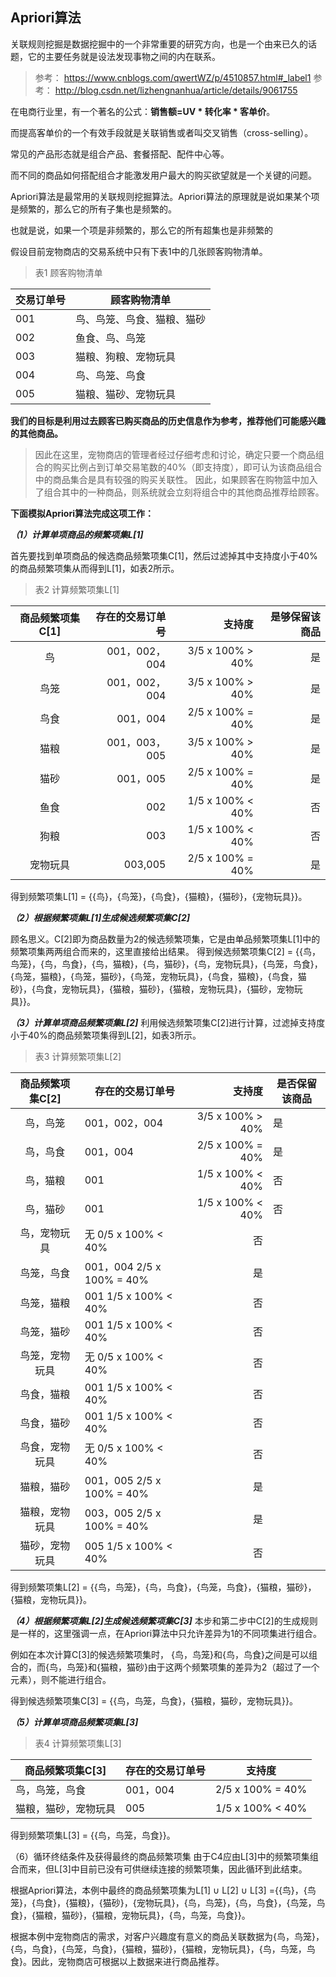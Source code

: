 ## Apriori算法


关联规则挖掘是数据挖掘中的一个非常重要的研究方向，也是一个由来已久的话题，它的主要任务就是设法发现事物之间的内在联系。

> 参考： https://www.cnblogs.com/qwertWZ/p/4510857.html#_label1
> 参考： http://blog.csdn.net/lizhengnanhua/article/details/9061755

在电商行业里，有一个著名的公式：**销售额=UV * 转化率 * 客单价**。

而提高客单价的一个有效手段就是关联销售或者叫交叉销售（cross-selling）。

常见的产品形态就是组合产品、套餐搭配、配件中心等。

而不同的商品如何搭配组合才能激发用户最大的购买欲望就是一个关键的问题。

Apriori算法是最常用的关联规则挖掘算法。Apriori算法的原理就是说如果某个项是频繁的，那么它的所有子集也是频繁的。

也就是说，如果一个项是非频繁的，那么它的所有超集也是非频繁的


假设目前宠物商店的交易系统中只有下表1中的几张顾客购物清单。

> 表1 顾客购物清单

 交易订单号           | 顾客购物清单
 -------|----------
001                |鸟、鸟笼、鸟食、猫粮、猫砂
002                |鱼食、鸟、鸟笼
003	            |猫粮、狗粮、宠物玩具
004	            |鸟、鸟笼、鸟食
005	            |猫粮、猫砂、宠物玩具


**我们的目标是利用过去顾客已购买商品的历史信息作为参考，推荐他们可能感兴趣的其他商品。**

> 因此在这里，宠物商店的管理者经过仔细考虑和讨论，确定只要一个商品组合的购买比例占到订单交易笔数的40%（即支持度），即可认为该商品组合中的商品集合是具有较强的购买关联性。
> 因此，如果顾客在购物篮中加入了组合其中的一种商品，则系统就会立刻将组合中的其他商品推荐给顾客。

**下面模拟Apriori算法完成这项工作：**

***（1）计算单项商品的频繁项集L[1]***
 
首先要找到单项商品的候选商品频繁项集C[1]，然后过滤掉其中支持度小于40%的商品频繁项集从而得到L[1]，如表2所示。 

> 表2 计算频繁项集L[1]

|商品频繁项集C[1]   |存在的交易订单号 |支持度 |是够保留该商品 |
|:-------:|----------:|---------:|----------:|
|鸟	|001，002，004	|3/5 x 100% > 40%	|是|
|鸟笼	|001，002，004|	3/5 x 100% > 40%	|是|
|鸟食	|001，004	|2/5 x 100% = 40%	|是|
|猫粮	|001，003，005|	3/5 x 100% > 40%	|是|
|猫砂	|001，005	|2/5 x 100% = 40%	|是|
|鱼食	|002	|1/5 x 100% < 40%	|否|
|狗粮	|003	|1/5 x 100% < 40%	|否|
|宠物玩具	|003,005|	2/5 x 100% = 40%|	是|

得到频繁项集L[1] = {{鸟}，{鸟笼}，{鸟食}，{猫粮}，{猫砂}，{宠物玩具}}。

***（2）根据频繁项集L[1]生成候选频繁项集C[2]*** 

顾名思义。C[2]即为商品数量为2的候选频繁项集，它是由单品频繁项集L[1]中的频繁项集两两组合而来的，这里直接给出结果。 
得到候选频繁项集C[2] = {{鸟，鸟笼}，{鸟，鸟食}，{鸟，猫粮}，{鸟，猫砂}，{鸟，宠物玩具}，{鸟笼，鸟食}，{鸟笼，猫粮}，{鸟笼，猫砂}，{鸟笼，宠物玩具}，{鸟食，猫粮}，{鸟食，猫砂}，{鸟食，宠物玩具}，{猫粮，猫砂}，{猫粮，宠物玩具}，{猫砂，宠物玩具}}。


***（3）计算单项商品频繁项集L[2]*** 
利用候选频繁项集C[2]进行计算，过滤掉支持度小于40%的商品频繁项集得到L[2]，如表3所示。 

> 表3 计算频繁项集L[2]

|商品频繁项集C[2]	|存在的交易订单号	|支持度	|是否保留该商品|
|:-----------:|---------|--------:|-------|
|鸟，鸟笼|	001，002，004	|3/5 x 100% > 40%	|是|
|鸟，鸟食	|001，004	|2/5 x 100% = 40%|	是|
|鸟，猫粮|	001	|1/5 x 100% < 40%	|否|
|鸟，猫砂	|001|	1/5 x 100% < 40%	|否|
|鸟，宠物玩具|	无	0/5 x 100% < 40%|	否|
|鸟笼，鸟食|	001，004	2/5 x 100% = 40%|	是|
|鸟笼，猫粮|	001	1/5 x 100% < 40%	|否|
|鸟笼，猫砂|	001	1/5 x 100% < 40%	|否|
|鸟笼，宠物玩具|	无	0/5 x 100% < 40%	|否|
|鸟食，猫粮|	001	1/5 x 100% < 40%	|否|
|鸟食，猫砂|	001	1/5 x 100% < 40%	|否|
|鸟食，宠物玩具|	无	0/5 x 100% < 40%	|否|
|猫粮，猫砂|	001，005	2/5 x 100% = 40%	|是|
|猫粮，宠物玩具|	003，005	2/5 x 100% = 40%	|是|
|猫砂，宠物玩具|	005	1/5 x 100% < 40%	|否|

得到频繁项集L[2] = {{鸟，鸟笼}，{鸟，鸟食}，{鸟笼，鸟食}，{猫粮，猫砂}，{猫粮，宠物玩具}}。

***（4）根据频繁项集L[2]生成候选频繁项集C[3]***
本步和第二步中C[2]的生成规则是一样的，这里强调一点，在Apriori算法中只允许差异为1的不同项集进行组合。

例如在本次计算C[3]的候选频繁项集时，
{鸟，鸟笼}和{鸟，鸟食}之间是可以组合的，而{鸟，鸟笼}和{猫粮，猫砂}由于这两个频繁项集的差异为2（超过了一个元素），则不能进行组合。
 
得到候选频繁项集C[3] = {{鸟，鸟笼，鸟食}，{猫粮，猫砂，宠物玩具}}。

***（5）计算单项商品频繁项集L[3]***

>表4 计算频繁项集L[3]


|商品频繁项集C[3]	|存在的交易订单号	|支持度|
|------|------|------|
|鸟，鸟笼，鸟食	|001，004	|2/5 x 100% = 40%|
猫粮，猫砂，宠物玩具	|005	|1/5 x 100% < 40%|

得到频繁项集L[3] = {{鸟，鸟笼，鸟食}}。

（6）循环终结条件及获得最终的商品频繁项集 
由于C4应由L[3]中的频繁项集组合而来，但L[3]中目前已没有可供继续连接的频繁项集，因此循环到此结束。

根据Apriori算法，本例中最终的商品频繁项集为L[1] ∪ L[2] ∪ L[3] ={{鸟}，{鸟笼}，{鸟食}，{猫粮}，{猫砂}，{宠物玩具}，{鸟，鸟笼}，{鸟，鸟食}，{鸟笼，鸟食}，{猫粮，猫砂}，{猫粮，宠物玩具}，{鸟，鸟笼，鸟食}}。

根据本例中宠物商店的需求，对客户兴趣度有意义的商品关联数据为{鸟，鸟笼}，{鸟，鸟食}，{鸟笼，鸟食}，{猫粮，猫砂}，{猫粮，宠物玩具}，{鸟，鸟笼，鸟食}。因此，宠物商店可根据以上数据来进行商品推荐。